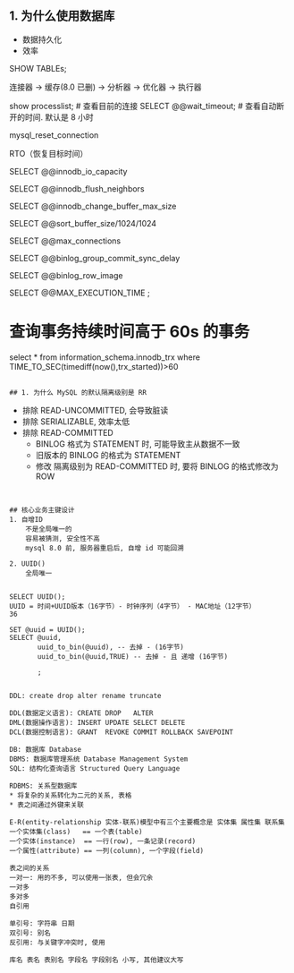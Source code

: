 
## 1. 为什么使用数据库
* 数据持久化
* 效率

SHOW TABLEs;

连接器 -> 缓存(8.0 已删) ->  分析器 -> 优化器 -> 执行器

show processlist;              # 查看目前的连接
SELECT @@wait_timeout; # 查看自动断开的时间. 默认是 8 小时

mysql_reset_connection

RTO（恢复目标时间）

SELECT @@innodb_io_capacity 

SELECT @@innodb_flush_neighbors 

SELECT @@innodb_change_buffer_max_size 

SELECT @@sort_buffer_size/1024/1024

SELECT @@max_connections 

SELECT @@binlog_group_commit_sync_delay 

SELECT @@binlog_row_image 

SELECT @@MAX_EXECUTION_TIME ;

# 查询事务持续时间高于 60s 的事务
select * from information_schema.innodb_trx where TIME_TO_SEC(timediff(now(),trx_started))>60
```

## 1. 为什么 MySQL 的默认隔离级别是 RR
```
* 排除 READ-UNCOMMITTED, 会导致脏读
* 排除 SERIALIZABLE, 效率太低
* 排除 READ-COMMITTED
    * BINLOG 格式为 STATEMENT 时, 可能导致主从数据不一致
    * 旧版本的 BINLOG 的格式为 STATEMENT
    * 修改 隔离级别为 READ-COMMITTED 时, 要将 BINLOG 的格式修改为 ROW
```


## 核心业务主键设计
1. 自增ID
    不是全局唯一的
    容易被猜测, 安全性不高
    mysql 8.0 前, 服务器重启后, 自增 id 可能回溯
    
2. UUID()
    全局唯一
    
    
SELECT UUID(); 
UUID = 时间+UUID版本（16字节）- 时钟序列（4字节） - MAC地址（12字节）
36 

SET @uuid = UUID();
SELECT @uuid,
       uuid_to_bin(@uuid), -- 去掉 - (16字节)
       uuid_to_bin(@uuid,TRUE) -- 去掉 - 且 递增 (16字节)
       
       ;


DDL: create drop alter rename truncate

DDL(数据定义语言): CREATE DROP   ALTER
DML(数据操作语言): INSERT UPDATE SELECT DELETE
DCL(数据控制语言): GRANT  REVOKE COMMIT ROLLBACK SAVEPOINT

DB: 数据库 Database
DBMS: 数据库管理系统 Database Management System
SQL: 结构化查询语言 Structured Query Language

RDBMS: 关系型数据库
* 将复杂的关系转化为二元的关系, 表格
* 表之间通过外键来关联

E-R(entity-relationship 实体-联系)模型中有三个主要概念是 实体集 属性集 联系集
一个实体集(class)   == 一个表(table)
一个实体(instance)  == 一行(row), 一条记录(record)
一个属性(attribute) == 一列(column), 一个字段(field)

表之间的关系
一对一: 用的不多, 可以使用一张表, 但会冗余
一对多
多对多
自引用

单引号: 字符串 日期
双引号: 别名
反引用: 与关键字冲突时, 使用

库名 表名 表别名 字段名 字段别名 小写, 其他建议大写
```
